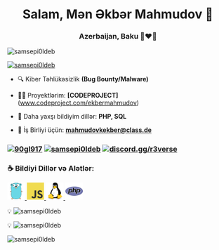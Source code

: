 <h1 align="center">Salam, Mən Əkbər Mahmudov 👋</h1>
<h3 align="center">Azerbaijan, Baku 💙❤💚</h3>

<p align="left"> <img src="https://komarev.com/ghpvc/?username=samsepi0ldeb&label=Profile%20views&color=0e75b6&style=flat" alt="samsepi0ldeb" /> </p>

<p align="left"> <a href="https://github.com/ryo-ma/github-profile-trophy"><img src="https://github-profile-trophy.vercel.app/?username=samsepi0ldeb" alt="samsepi0ldeb" /></a> </p>

- 🔍 Kiber Təhlükəsizlik **(Bug Bounty/Malware)**

- 👨‍💻 Proyektlərim: **[CODEPROJECT]**(www.codeproject.com/ekbermahmudov)

- 💾 Daha yaxşı bildiyim dillər: **PHP, SQL**

- 🔗 İş Birliyi üçün: **mahmudovkekber@class.de**

<h3 align="left"🌐 Sosial Şəbəkə:</h3>
<p align="left">
<a href="https://instagram.com/90gl917" target="blank"><img align="center" src="https://raw.githubusercontent.com/rahuldkjain/github-profile-readme-generator/master/src/images/icons/Social/instagram.svg" alt="90gl917" height="30" width="40" /></a>
<a href="https://www.hackerrank.com/samsepi0ldeb" target="blank"><img align="center" src="https://raw.githubusercontent.com/rahuldkjain/github-profile-readme-generator/master/src/images/icons/Social/hackerrank.svg" alt="samsepi0ldeb" height="30" width="40" /></a>
<a href="https://discord.gg/discord.gg/r3verse" target="blank"><img align="center" src="https://raw.githubusercontent.com/rahuldkjain/github-profile-readme-generator/master/src/images/icons/Social/discord.svg" alt="discord.gg/r3verse" height="30" width="40" /></a>
</p>

<h3 align="left">☕ Bildiyi Dillər və Alətlər:</h3>
<p align="left"> <a href="https://golang.org" target="_blank" rel="noreferrer"> <img src="https://raw.githubusercontent.com/devicons/devicon/master/icons/go/go-original.svg" alt="go" width="40" height="40"/> </a> <a href="https://developer.mozilla.org/en-US/docs/Web/JavaScript" target="_blank" rel="noreferrer"> <img src="https://raw.githubusercontent.com/devicons/devicon/master/icons/javascript/javascript-original.svg" alt="javascript" width="40" height="40"/> </a> <a href="https://www.linux.org/" target="_blank" rel="noreferrer"> <img src="https://raw.githubusercontent.com/devicons/devicon/master/icons/linux/linux-original.svg" alt="linux" width="40" height="40"/> </a> <a href="https://www.php.net" target="_blank" rel="noreferrer"> <img src="https://raw.githubusercontent.com/devicons/devicon/master/icons/php/php-original.svg" alt="php" width="40" height="40"/> </a> </p>

💡 <img src="https://github-readme-stats.vercel.app/api/top-langs/?username=samsepi0ldeb&hide_progress=true" alt="samsepi0ldeb" />
 

💡 <img src="https://github-readme-stats.vercel.app/api?username=samsepi0ldeb&show_icons=true&theme=aura" alt="samsepi0ldeb" />

<p><img src="https://github-readme-streak-stats.herokuapp.com/?user=samsepi0ldeb&" alt="samsepi0ldeb" />
